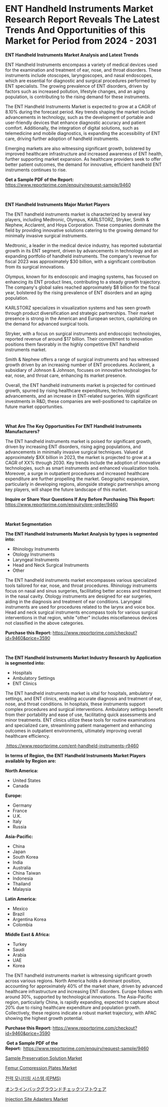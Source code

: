 <p><h1>ENT Handheld Instruments Market Research Report Reveals The Latest Trends And Opportunities of this Market for Period from 2024 - 2031</h1></p><p><strong>ENT Handheld Instruments Market Analysis and Latest Trends</strong></p>
<p><p>ENT Handheld Instruments encompass a variety of medical devices used for the examination and treatment of ear, nose, and throat disorders. These instruments include otoscopes, laryngoscopes, and nasal endoscopes, which are essential for diagnostic and surgical procedures performed by ENT specialists. The growing prevalence of ENT disorders, driven by factors such as increased pollution, lifestyle changes, and an aging population, is contributing to the rising demand for these instruments.</p><p>The ENT Handheld Instruments Market is expected to grow at a CAGR of 8.10% during the forecast period. Key trends shaping the market include advancements in technology, such as the development of portable and user-friendly devices that enhance diagnostic accuracy and patient comfort. Additionally, the integration of digital solutions, such as telemedicine and mobile diagnostics, is expanding the accessibility of ENT care, driving further adoption of handheld instruments. </p><p>Emerging markets are also witnessing significant growth, bolstered by improved healthcare infrastructure and increased awareness of ENT health, further supporting market expansion. As healthcare providers seek to offer better patient outcomes, the demand for innovative, efficient handheld ENT instruments continues to rise.</p></p>
<p><strong>Get a Sample PDF of the Report:&nbsp;</strong> <a href="https://www.reportprime.com/enquiry/request-sample/9460">https://www.reportprime.com/enquiry/request-sample/9460</a></p>
<p>&nbsp;</p>
<p><strong>ENT Handheld Instruments Major Market Players</strong></p>
<p><p>The ENT handheld instruments market is characterized by several key players, including Medtronic, Olympus, KARLSTORZ, Stryker, Smith & Nephew, Acclarent, and Hoya Corporation. These companies dominate the field by providing innovative solutions catering to the growing demand for minimally invasive surgical instruments.</p><p>Medtronic, a leader in the medical device industry, has reported substantial growth in its ENT segment, driven by advancements in technology and an expanding portfolio of handheld instruments. The company's revenue for fiscal 2023 was approximately $30 billion, with a significant contribution from its surgical innovations.</p><p>Olympus, known for its endoscopic and imaging systems, has focused on enhancing its ENT product lines, contributing to a steady growth trajectory. The company's global sales reached approximately $8 billion for the fiscal year, bolstered by the rising prevalence of ENT disorders and an aging population.</p><p>KARLSTORZ specializes in visualization systems and has seen growth through product diversification and strategic partnerships. Their market presence is strong in the American and European sectors, capitalizing on the demand for advanced surgical tools.</p><p>Stryker, with a focus on surgical instruments and endoscopic technologies, reported revenue of around $17 billion. Their commitment to innovation positions them favorably in the highly competitive ENT handheld instruments market.</p><p>Smith & Nephew offers a range of surgical instruments and has witnessed growth driven by an increasing number of ENT procedures. Acclarent, a subsidiary of Johnson & Johnson, focuses on innovative technologies for ear, nose, and throat care, enhancing its market presence.</p><p>Overall, the ENT handheld instruments market is projected for continued growth, spurred by rising healthcare expenditures, technological advancements, and an increase in ENT-related surgeries. With significant investments in R&D, these companies are well-positioned to capitalize on future market opportunities.</p></p>
<p>&nbsp;</p>
<p><strong>What Are The Key Opportunities For ENT Handheld Instruments Manufacturers?</strong></p>
<p><p>The ENT handheld instruments market is poised for significant growth, driven by increasing ENT disorders, rising aging populations, and advancements in minimally invasive surgical techniques. Valued at approximately $XX billion in 2023, the market is projected to grow at a CAGR of XX% through 2030. Key trends include the adoption of innovative technologies, such as smart instruments and enhanced visualization tools. Moreover, a surge in outpatient procedures and increased healthcare expenditure are further propelling the market. Geographic expansion, particularly in developing regions, alongside strategic partnerships among key players, will shape the future landscape of this market.</p></p>
<p><strong>Inquire or Share Your Questions If Any Before Purchasing This Report:</strong> <a href="https://www.reportprime.com/enquiry/pre-order/9460">https://www.reportprime.com/enquiry/pre-order/9460</a></p>
<p>&nbsp;</p>
<p><strong>Market Segmentation</strong></p>
<p><strong>The ENT Handheld Instruments Market Analysis by types is segmented into:</strong></p>
<p><ul><li>Rhinology Instruments</li><li>Otology Instruments</li><li>Laryngeal Instruments</li><li>Head and Neck Surgical Instruments</li><li>Other</li></ul></p>
<p><p>The ENT handheld instruments market encompasses various specialized tools tailored for ear, nose, and throat procedures. Rhinology instruments focus on nasal and sinus surgeries, facilitating better access and treatment in the nasal cavity. Otology instruments are designed for ear surgeries, aiding in the diagnosis and treatment of ear conditions. Laryngeal instruments are used for procedures related to the larynx and voice box. Head and neck surgical instruments encompass tools for various surgical interventions in that region, while "other" includes miscellaneous devices not classified in the above categories.</p></p>
<p><strong>Purchase this Report:&nbsp;</strong><a href="https://www.reportprime.com/checkout?id=9460&price=3590">https://www.reportprime.com/checkout?id=9460&price=3590</a></p>
<p>&nbsp;</p>
<p><strong>The ENT Handheld Instruments Market Industry Research by Application is segmented into:</strong></p>
<p><ul><li>Hospitals</li><li>Ambulatory Settings</li><li>ENT Clinics</li></ul></p>
<p><p>The ENT handheld instruments market is vital for hospitals, ambulatory settings, and ENT clinics, enabling accurate diagnosis and treatment of ear, nose, and throat conditions. In hospitals, these instruments support complex procedures and surgical interventions. Ambulatory settings benefit from their portability and ease of use, facilitating quick assessments and minor treatments. ENT clinics utilize these tools for routine examinations and specialized care, streamlining patient management and enhancing outcomes in outpatient environments, ultimately improving overall healthcare efficiency.</p></p>
<p><a href="https://www.reportprime.com/ent-handheld-instruments-r9460">&nbsp;https://www.reportprime.com/ent-handheld-instruments-r9460</a></p>
<p><strong>In terms of Region, the ENT Handheld Instruments Market Players available by Region are:</strong></p>
<p>
    <p> <strong> North America: </strong>
        <ul>
            <li>United States</li>
            <li>Canada</li>
        </ul>
        </p> 
    <p> <strong> Europe: </strong>
        <ul>
            <li>Germany</li>
            <li>France</li>
            <li>U.K.</li>
            <li>Italy</li>
            <li>Russia</li>
        </ul>
        </p> 
    <p> <strong> Asia-Pacific: </strong>
        <ul>
            <li>China</li>
            <li>Japan</li>
            <li>South Korea</li>
            <li>India</li>
            <li>Australia</li>
            <li>China Taiwan</li>
            <li>Indonesia</li>
            <li>Thailand</li>
            <li>Malaysia</li>
        </ul>
        </p> 
    <p> <strong> Latin America: </strong>
        <ul>
            <li>Mexico</li>
            <li>Brazil</li>
            <li>Argentina Korea</li>
            <li>Colombia</li>
        </ul>
        </p> 
    <p> <strong> Middle East & Africa: </strong>
        <ul>
            <li>Turkey</li>
            <li>Saudi</li>
            <li>Arabia</li>
            <li>UAE</li>
            <li>Korea</li>
        </ul>
    </p>
    </p>
<p><p>The ENT handheld instruments market is witnessing significant growth across various regions. North America holds a dominant position, accounting for approximately 40% of the market share, driven by advanced healthcare infrastructure and increasing ENT disorders. Europe follows with around 30%, supported by technological innovations. The Asia-Pacific region, particularly China, is rapidly expanding, expected to capture about 20% due to rising healthcare expenditure and population growth. Collectively, these regions indicate a robust market trajectory, with APAC showing the highest growth potential.</p></p>
<p><strong>Purchase this Report: </strong><a href="https://www.reportprime.com/checkout?id=9460&price=3590">https://www.reportprime.com/checkout?id=9460&price=3590</a></p>
<p>&nbsp;<strong>Get a Sample PDF of the Report:&nbsp;&nbsp;</strong><a href="https://www.reportprime.com/enquiry/request-sample/9460">https://www.reportprime.com/enquiry/request-sample/9460</a></p>
<p><strong></strong></p>
<p><p><a href="https://www.linkedin.com/pulse/emerging-sample-preservation-solution-market-opportunities-analysis-cxzme?trackingId=yJZMdLbUQMGADZBcXwR%2Bvg%3D%3D">Sample Preservation Solution Market</a></p><p><a href="https://github.com/kathiestrine5ty/Market-Research-Report-List-1/blob/main/femur-compression-plates-market.md">Femur Compression Plates Market</a></p><p><a href="https://medium.com/@trevorkruvalis5678/electrical-power-monitoring-system-epms-market-%EC%9D%98-%EA%B8%80%EB%A1%9C%EB%B2%8C-%EC%8B%9C%EC%9E%A5-%EA%B0%9C%EC%9A%94%EB%8A%94-%EC%A0%84-%EC%84%B8%EA%B3%84-%EB%B0%8F-%EC%A3%BC%EC%9A%94-%EC%8B%9C%EC%9E%A5%EC%9D%98-%EC%82%B0%EC%97%85%EC%97%90-%EC%98%81%ED%96%A5%EC%9D%84-%EB%AF%B8%EC%B9%98%EB%8A%94-%EC%A3%BC%EC%9A%94-%ED%8A%B8%EB%A0%8C%EB%93%9C%EC%97%90-2ec76df47abf">전력 모니터링 시스템 (EPMS)</a></p><p><a href="https://medium.com/@jolyongue8huy/online-background-check-software-market-%E3%81%AF-%E3%82%B3%E3%82%B9%E3%83%88%E7%AE%A1%E7%90%86%E3%81%A8%E5%8A%B9%E7%8E%87%E5%90%91%E4%B8%8A%E3%82%92%E5%84%AA%E5%85%88%E3%81%97%E3%81%BE%E3%81%99-%E3%81%95%E3%82%89%E3%81%AB-%E5%A0%B1%E5%91%8A%E6%9B%B8%E3%81%AF%E5%B8%82%E5%A0%B4%E3%81%AE%E9%9C%80%E8%A6%81%E9%9D%A2%E3%81%A8%E4%BE%9B%E7%B5%A6%E9%9D%A2%E3%81%AE%E4%B8%A1%E6%96%B9%E3%82%92%E3%82%AB%E3%83%90%E3%83%BC%E3%81%97%E3%81%A6%E3%81%84%E3%81%BE%E3%81%99-online-9b6f4ade247f">オンラインバックグラウンドチェックソフトウェア</a></p><p><a href="https://www.linkedin.com/pulse/injection-site-adapters-market-trends-strategic-insights-2024-lo2je?trackingId=dOeXKFw6S3qUiIcsu65rCA%3D%3D">Injection Site Adapters Market</a></p></p>